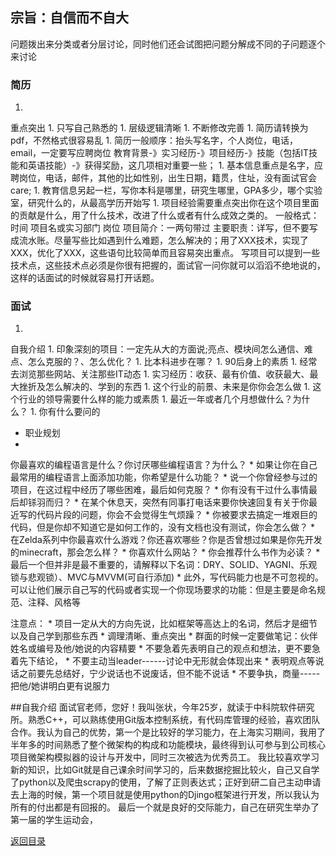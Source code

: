 
## 宗旨：自信而不自大

问题拨出来分类或者分层讨论，同时他们还会试图把问题分解成不同的子问题逐个来讨论

### 简历


1. 
重点突出
1. 
只写自己熟悉的
1. 
层级逻辑清晰
1. 
不断修改完善
1. 
简历请转换为pdf，不然格式很容易乱
1. 
简历一般顺序：抬头写名字，个人岗位，电话，email，一定要写应聘岗位
教育背景-》实习经历-》项目经历-》技能（包括IT技能和英语技能）-》获得奖励，这几项相对重要一些；
1. 
基本信息重点是名字，应聘岗位，电话，邮件，其他的比如性别，出生日期，籍贯，住址，没有面试官会care; 
1. 
教育信息另起一栏，写你本科是哪里，研究生哪里，GPA多少，哪个实验室，研究什么的，从最高学历开始写
1. 
项目经验需要重点突出你在这个项目里面的贡献是什么，用了什么技术，改进了什么或者有什么成效之类的。
一般格式：时间 项目名或实习部门 岗位
项目简介：一两句带过
主要职责：详写，但不要写成流水账。尽量写些比如遇到什么难题，怎么解决的；用了XXX技术，实现了XXX，优化了XXX，这些语句比较简单而且容易突出重点。
写项目可以提到一些技术点，这些技术点必须是你很有把握的，面试官一问你就可以滔滔不绝地说的，这样的话面试的时候就容易打开话题。

### 面试


1. 
自我介绍
1. 
印象深刻的项目：一定先从大的方面说;亮点、模块间怎么通信、难点、怎么克服的？、怎么优化？
1. 
比本科进步在哪？
1. 
90后身上的素质
1. 
经常去浏览那些网站、关注那些IT动态
1. 
实习经历：收获、最有价值、收获最大、最大挫折及怎么解决的、学到的东西
1. 
这个行业的前景、未来是你你会怎么做
1. 
这个行业的领导需要什么样的能力或素质
1. 
最近一年或者几个月想做什么？为什么？
1. 
你有什么要问的
* 职业规划
* 
你最喜欢的编程语言是什么？你讨厌哪些编程语言？为什么？
* 
如果让你在自己最常用的编程语言上面添加功能，你希望是什么功能？
* 
说一个你曾经参与过的项目，在这过程中经历了哪些困难，最后如何克服？
* 
你有没有干过什么事情最后却铩羽而归？
* 
在某个休息天，突然有同事打电话来要你快速回复有关于你最近写的代码片段的问题，你会不会觉得生气烦躁？
* 
你被要求去搞定一堆艰巨的代码，但是你却不知道它是如何工作的，没有文档也没有测试，你会怎么做？
* 
在Zelda系列中你最喜欢什么游戏？你还喜欢哪些？你是否曾想过如果是你先开发的minecraft，那会怎么样？
* 
你喜欢什么网站？
* 
你会推荐什么书作为必读？
* 
最后一个但并非是最不重要的，请解释以下名词：DRY、SOLID、YAGNI、乐观锁与悲观锁）、MVC与MVVM(可自行添加)
* 
此外，写代码能力也是不可忽视的。可以让他们展示自己写的代码或者实现一个你现场要求的功能：但是主要是命名规范、注释、风格等


注意点：
* 
项目一定从大的方向先说，比如框架等高达上的名词，然后才是细节以及自己学到那些东西
* 
调理清晰、重点突出
* 
群面的时候一定要做笔记：伙伴姓名或编号及他/她说的内容精要
* 
不要急着先表明自己的观点和想法，更不要急着先下结论，
* 
不要主动当leader------讨论中无形就会体现出来
* 
表明观点等说话之前要先总结好，宁少说话也不说废话，但不能不说话
* 
不要争执，商量-----把他/她讲明白更有说服力

##自我介绍
面试官老师，您好！我叫张状，今年25岁，就读于中科院软件研究所。熟悉C++，可以熟练使用Git版本控制系统，有代码库管理的经验，喜欢团队合作。我认为自己的优势，第一个是比较好的学习能力，在上海实习期间，我用了半年多的时间熟悉了整个微架构的构成和功能模块，最终得到认可参与到公司核心项目微架构模拟器的设计与开发中，同时三次被选为优秀员工。
我比较喜欢学习新的知识，比如Git就是自己课余时间学习的，后来数据挖掘比较火，自己又自学了python以及爬虫scrapy的使用，了解了正则表达式；正好到研二自己主动申请去上海的时候，第一个项目就是使用python的Djingo框架进行开发，所以我认为所有的付出都是有回报的。
最后一个就是良好的交际能力，自己在研究生举办了第一届的学生运动会，


[返回目录](README.md)
